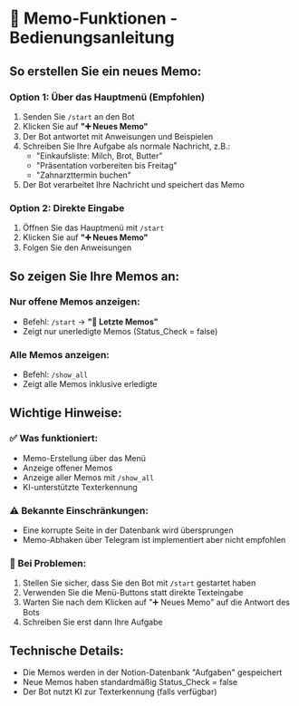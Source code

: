 # 📝 Memo-Funktionen - Bedienungsanleitung

## So erstellen Sie ein neues Memo:

### Option 1: Über das Hauptmenü (Empfohlen)
1. Senden Sie `/start` an den Bot
2. Klicken Sie auf **"➕ Neues Memo"**
3. Der Bot antwortet mit Anweisungen und Beispielen
4. Schreiben Sie Ihre Aufgabe als normale Nachricht, z.B.:
   - "Einkaufsliste: Milch, Brot, Butter"
   - "Präsentation vorbereiten bis Freitag"
   - "Zahnarzttermin buchen"
5. Der Bot verarbeitet Ihre Nachricht und speichert das Memo

### Option 2: Direkte Eingabe
1. Öffnen Sie das Hauptmenü mit `/start`
2. Klicken Sie auf **"➕ Neues Memo"**
3. Folgen Sie den Anweisungen

## So zeigen Sie Ihre Memos an:

### Nur offene Memos anzeigen:
- Befehl: `/start` → **"📝 Letzte Memos"**
- Zeigt nur unerledigte Memos (Status_Check = false)

### Alle Memos anzeigen:
- Befehl: `/show_all`
- Zeigt alle Memos inklusive erledigte

## Wichtige Hinweise:

### ✅ Was funktioniert:
- Memo-Erstellung über das Menü
- Anzeige offener Memos
- Anzeige aller Memos mit `/show_all`
- KI-unterstützte Texterkennung

### ⚠️ Bekannte Einschränkungen:
- Eine korrupte Seite in der Datenbank wird übersprungen
- Memo-Abhaken über Telegram ist implementiert aber nicht empfohlen

### 🔧 Bei Problemen:
1. Stellen Sie sicher, dass Sie den Bot mit `/start` gestartet haben
2. Verwenden Sie die Menü-Buttons statt direkte Texteingabe
3. Warten Sie nach dem Klicken auf "➕ Neues Memo" auf die Antwort des Bots
4. Schreiben Sie erst dann Ihre Aufgabe

## Technische Details:
- Die Memos werden in der Notion-Datenbank "Aufgaben" gespeichert
- Neue Memos haben standardmäßig Status_Check = false
- Der Bot nutzt KI zur Texterkennung (falls verfügbar)